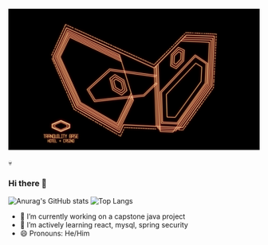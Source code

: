 
[![Header](https://github.com/Tfauves/Tfauves/blob/main/L4gwgjW.jpeg "Header")](https://some-url.dev/)

&#128128;
### Hi there 👋


 ![Anurag's GitHub stats](https://github-readme-stats.vercel.app/api?username=Tfauves&layout=default&show_icons=true&theme=dracula&hide=stars)
 ![Top Langs](https://github-readme-stats.vercel.app/api/top-langs/?username=Tfauves&layout=default&theme=dracula&hide=css,html)
- 🔭 I’m currently working on a capstone java project
- 🌱 I’m actively learning react, mysql, spring security
- 😄 Pronouns: He/Him
<!-- **Tfauves/Tfauves** is a ✨ _special_ ✨ repository because its `README.md` (this file) appears on your GitHub profile. -->




<!-- - 👯 I’m looking to collaborate on ...
- 🤔 I’m looking for help with ...
- 💬 Ask me about ...
- 📫 How to reach me: ...

- ⚡ Fun fact: ... -->

